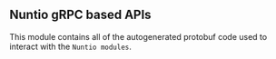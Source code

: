 ## Nuntio gRPC based APIs

This module contains all of the autogenerated protobuf code  used to interact with the
`Nuntio modules`.